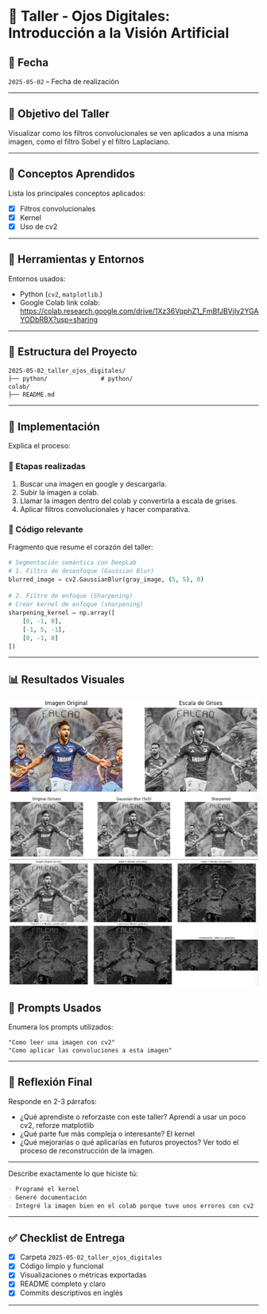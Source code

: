 # 🧪 Taller - Ojos Digitales: Introducción a la Visión Artificial

## 📅 Fecha
`2025-05-02` – Fecha de realización

---

## 🎯 Objetivo del Taller

Visualizar como los filtros convolucionales se ven aplicados a una misma imagen, como el filtro Sobel y el filtro Laplaciano.

---

## 🧠 Conceptos Aprendidos

Lista los principales conceptos aplicados:

- [x] Filtros convolucionales
- [x] Kernel
- [x] Uso de cv2

---

## 🔧 Herramientas y Entornos

Entornos usados:

- Python (`cv2`, `matplotlib`.)
-  Google Colab
link colab: https://colab.research.google.com/drive/1Xz36VqphZ1_FmBfJBVjIy2YGAYODbRBX?usp=sharing
---

## 📁 Estructura del Proyecto

```
2025-05-02_taller_ojos_digitales/
├── python/               # python/
colab/
├── README.md
```

---

## 🧪 Implementación

Explica el proceso:

### 🔹 Etapas realizadas
1. Buscar una imagen en google y descargarla.
2. Subir la imagen a colab.
3. Llamar la imagen dentro del colab y convertirla a escala de grises.
4. Aplicar filtros convolucionales y hacer comparativa.

### 🔹 Código relevante

Fragmento que resume el corazón del taller:

```python
# Segmentación semántica con DeepLab
# 1. Filtro de desenfoque (Gaussian Blur)
blurred_image = cv2.GaussianBlur(gray_image, (5, 5), 0)

# 2. Filtro de enfoque (Sharpening)
# Crear kernel de enfoque (sharpening)
sharpening_kernel = np.array([
    [0, -1, 0],
    [-1, 5, -1],
    [0, -1, 0]
])
```

---

## 📊 Resultados Visuales
![alt text](image.png)
![alt text](image-1.png)
![alt text](image-2.png)


## 🧩 Prompts Usados

Enumera los prompts utilizados:

```text
"Como leer una imagen con cv2"
"Como aplicar las convoluciones a esta imagen"
```

---

## 💬 Reflexión Final

Responde en 2-3 párrafos:

- ¿Qué aprendiste o reforzaste con este taller?
Aprendí a usar un poco cv2, reforze matplotlib
- ¿Qué parte fue más compleja o interesante?
El kernel
- ¿Qué mejorarías o qué aplicarías en futuros proyectos?
Ver todo el proceso de reconstrucción de la imagen.

---

Describe exactamente lo que hiciste tú:

```markdown
- Programé el kernel
- Generé documentación
- Integré la imagen bien en el colab porque tuve unos errores con cv2
```

---

## ✅ Checklist de Entrega

- [x] Carpeta `2025-05-02_taller_ojos_digitales`
- [x] Código limpio y funcional
- [x] Visualizaciones o métricas exportadas
- [x] README completo y claro
- [x] Commits descriptivos en inglés

---